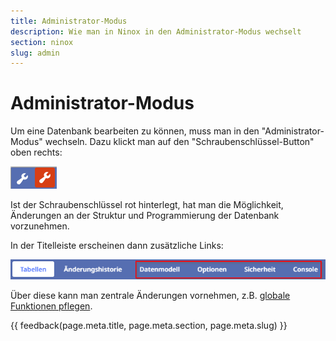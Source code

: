 ```yaml
---
title: Administrator-Modus
description: Wie man in Ninox in den Administrator-Modus wechselt
section: ninox
slug: admin
---
```


# Administrator-Modus

Um eine Datenbank bearbeiten zu können, muss man in den "Administrator-Modus" wechseln. Dazu klickt man auf den "Schraubenschlüssel-Button" oben rechts:

![Adminmodus einschalten](img/2022-03-30-adminmodus-cog.png)

Ist der Schraubenschlüssel rot hinterlegt, hat man die Möglichkeit, Änderungen an der Struktur und Programmierung der Datenbank vorzunehmen.

In der Titelleiste erscheinen dann zusätzliche Links:

![Adminmodus - Titelleiste](img/2022-03-30-adminmodus-titelleiste.png)

Über diese kann man zentrale Änderungen vornehmen, z.B. [globale Funktionen pflegen](/ninox/globale-funktionen/).


{{ feedback(page.meta.title, page.meta.section, page.meta.slug) }}
